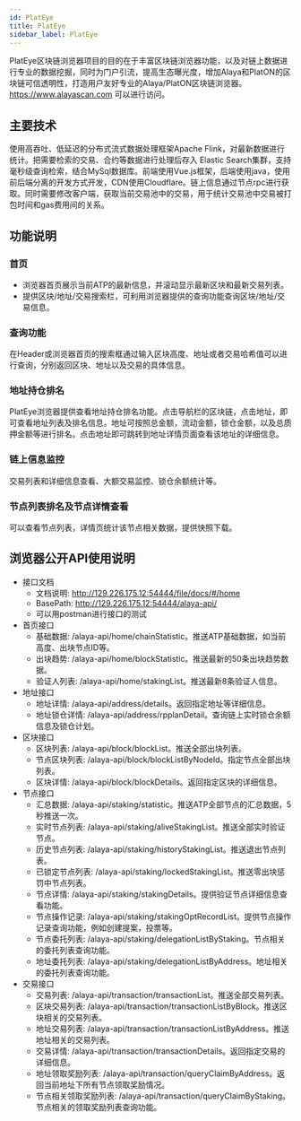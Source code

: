 ```yaml
---
id: PlatEye
title: PlatEye
sidebar_label: PlatEye
---
```


PlatEye区块链浏览器项目的目的在于丰富区块链浏览器功能，以及对链上数据进行专业的数据挖掘，同时为门户引流，提高生态曝光度，增加Alaya和PlatON的区块链可信透明性，打造用户友好专业的Alaya/PlatON区块链浏览器。https://www.alayascan.com 可以进行访问。

## 主要技术

使用高吞吐、低延迟的分布式流式数据处理框架Apache Flink，对最新数据进行统计。把需要检索的交易、合约等数据进行处理后存入 Elastic Search集群，支持毫秒级查询检索，结合MySql数据库。前端使用Vue.js框架，后端使用java，使用前后端分离的开发方式开发，CDN使用Cloudflare。链上信息通过节点rpc进行获取。同时需要修改客户端，获取当前交易池中的交易，用于统计交易池中交易被打包时间和gas费用间的关系。

## 功能说明

### 首页

* 浏览器首页展示当前ATP的最新信息，并滚动显示最新区块和最新交易列表。
* 提供区块/地址/交易搜索栏，可利用浏览器提供的查询功能查询区块/地址/交易信息。

### 查询功能

在Header或浏览器首页的搜索框通过输入区块高度、地址或者交易哈希值可以进行查询，分别返回区块、地址以及交易的具体信息。

### 地址持仓排名

PlatEye浏览器提供查看地址持仓排名功能。点击导航栏的区块链，点击地址，即可查看地址列表及排名信息。地址可按照总金额，流动金额，锁仓金额，以及总质押金额等进行排名。点击地址即可跳转到地址详情页面查看该地址的详细信息。

### 链上信息监控

交易列表和详细信息查看、大额交易监控、锁仓余额统计等。

### 节点列表排名及节点详情查看

可以查看节点列表，详情页统计该节点相关数据，提供快照下载。


## 浏览器公开API使用说明

* 接口文档
  * 文档说明: http://129.226.175.12:54444/file/docs/#/home
  * BasePath: http://129.226.175.12:54444/alaya-api/
  * 可以用postman进行接口的测试
* 首页接口
  * 基础数据: /alaya-api/home/chainStatistic。推送ATP基础数据，如当前高度、出块节点ID等。
  * 出块趋势: /alaya-api/home/blockStatistic。推送最新的50条出块趋势数据。
  * 验证人列表: /alaya-api/home/stakingList。推送最新8条验证人信息。
* 地址接口
  * 地址详情: /alaya-api/address/details。返回指定地址等详细信息。
  * 地址锁仓详情: /alaya-api/address/rpplanDetail。查询链上实时锁仓余额信息及锁仓计划。
* 区块接口
  * 区块列表: /alaya-api/block/blockList。推送全部出块列表。
  * 节点区块列表: /alaya-api/block/blockListByNodeId。指定节点全部出块列表。
  * 区块详情: /alaya-api/block/blockDetails。返回指定区块的详细信息。
* 节点接口
  * 汇总数据: /alaya-api/staking/statistic。推送ATP全部节点的汇总数据，5秒推送一次。
  * 实时节点列表: /alaya-api/staking/aliveStakingList。推送全部实时验证节点。
  * 历史节点列表: /alaya-api/staking/historyStakingList。推送退出节点列表。
  * 已锁定节点列表: /alaya-api/staking/lockedStakingList。推送零出块惩罚中节点列表。
  * 节点详情: /alaya-api/staking/stakingDetails。提供验证节点详细信息查看功能。
  * 节点操作记录: /alaya-api/staking/stakingOptRecordList。提供节点操作记录查询功能，例如创建提案，投票等。
  * 节点委托列表: /alaya-api/staking/delegationListByStaking。节点相关的委托列表查询功能。
  * 地址委托列表: /alaya-api/staking/delegationListByAddress。地址相关的委托列表查询功能。
* 交易接口
  * 交易列表: /alaya-api/transaction/transactionList。推送全部交易列表。
  * 区块交易列表: /alaya-api/transaction/transactionListByBlock。推送区块相关的交易列表。
  * 地址交易列表: /alaya-api/transaction/transactionListByAddress。推送地址相关的交易列表。
  * 交易详情: /alaya-api/transaction/transactionDetails。返回指定交易的详细信息。
  * 地址领取奖励列表: /alaya-api/transaction/queryClaimByAddress。返回当前地址下所有节点领取奖励情况。
  * 节点相关领取奖励列表: /alaya-api/transaction/queryClaimByStaking。节点相关的领取奖励列表查询功能。





